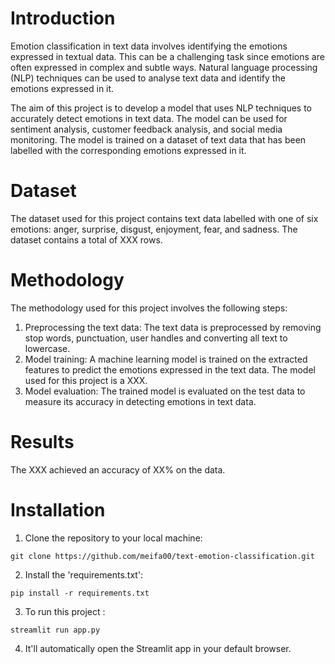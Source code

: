 # Introduction
Emotion classification in text data involves identifying the emotions expressed in textual data. This can be a challenging task since emotions are often expressed in complex and subtle ways. Natural language processing (NLP) techniques can be used to analyse text data and identify the emotions expressed in it.

The aim of this project is to develop a model that uses NLP techniques to accurately detect emotions in text data. The model can be used for sentiment analysis, customer feedback analysis, and social media monitoring. The model is trained on a dataset of text data that has been labelled with the corresponding emotions expressed in it.

# Dataset
The <a src="./data/">dataset</a> used for this project contains text data labelled with one of six emotions: anger, surprise, disgust, enjoyment, fear, and sadness. The dataset contains a total of XXX rows.

# Methodology
The methodology used for this project involves the following steps:
1. Preprocessing the text data: The text data is preprocessed by removing stop words, punctuation, user handles and converting all text to lowercase. 
2. Model training: A machine learning model is trained on the extracted features to predict the emotions expressed in the text data. The model used for this project is a XXX.
3. Model evaluation: The trained model is evaluated on the test data to measure its accuracy in detecting emotions in text data.

# Results
The XXX achieved an accuracy of XX% on the data.

# Installation
1. Clone the repository to your local machine:
```
git clone https://github.com/meifa00/text-emotion-classification.git
```

2. Install the 'requirements.txt':
```
pip install -r requirements.txt
```

3. To run this project :
```
streamlit run app.py
```

4. It'll automatically open the Streamlit app in your default browser.

